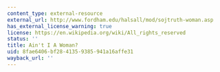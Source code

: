 ```yaml
---
content_type: external-resource
external_url: http://www.fordham.edu/halsall/mod/sojtruth-woman.asp
has_external_license_warning: true
license: https://en.wikipedia.org/wiki/All_rights_reserved
status: ''
title: Ain't I A Woman?
uid: 8fae6406-bf28-4135-9385-941a16affe31
wayback_url: ''
---
```

